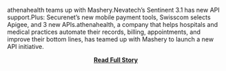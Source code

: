 <p>athenahealth teams up with Mashery.Nevatech’s Sentinent 3.1 has new API support.Plus: Securenet’s new mobile payment tools, Swisscom selects Apigee, and 3 new APIs.athenahealth, a company that helps hospitals and medical practices automate their records, billing, appointments, and improve their bottom lines, has teamed up with Mashery to launch a new API initiative.</p>
<center><p><a href="http://blog.programmableweb.com/2013/04/15/today-in-apis-athenahealth-partners-with-mashery-nevatechs-upgraded-api-support-and-3-new-apis/" style='padding:25px; font-sze:18px; font-weight: bold;'>Read Full Story</a></p></center>
